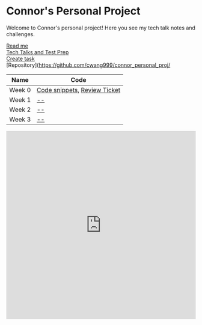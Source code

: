 # Connor's Personal Project
Welcome to Connor's personal project! Here you see my tech talk notes and challenges.

[Read me](README.md) \
[Tech Talks and Test Prep](testpreps&talks.md) \
[Create task](createtask.md) \
[Repository](https://github.com/cwang999/connor_personal_proj/

| Name             | Code                                                                                                      |
| ---------------- | --------------- |
| Week 0 |  [Code snippets](week0code.md), [Review Ticket](https://github.com/cwang999/connor_personal_proj/issues/1)|
| Week 1 | [--]() |
| Week 2 | [--]() |
| Week 3 | [--]() |

<iframe frameborder="0" width="100%" height="500px" src="https://replit.com/@CcWw/connorpersonalproj-2?embed=true"></iframe>

